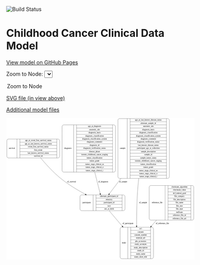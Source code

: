 <link rel='stylesheet' href="assets/style.css">
<link rel='stylesheet' href="https://unpkg.com/leaflet@1.5.1/dist/leaflet.css" integrity="sha512-xwE/Az9zrjBIphAcBb3F6JVqxf46+CDLwfLMHloNu6KEQCAWi6HcDUbeOfBIptF7tcCzusKFjFw2yuvEpDL9wQ==" crossorigin="">
<script type="text/javascript" src="https://code.jquery.com/jquery-3.2.1.min.js"></script>
<script type="text/javascript"  src="https://unpkg.com/leaflet@1.5.1/dist/leaflet.js"></script>
<script type="text/javascript" src="assets/actions.js"></script>

![Build Status](https://github.com/CBIIT/c3d-model/actions/workflows/model-test-and-deploy.yml/badge.svg)

# Childhood Cancer Clinical Data Model

[View model on GitHub Pages](https://cbiit.github.io/c3d-model/)


Zoom to Node: <select id="node_select">
  <option value="">Zoom to Node</option>
</select>
<div id="model"></div>

<p>
<a href="./model-desc/c3d-model.svg">SVG file (in view above)</a>
<p>
<a href="./model-desc">Additional model files</a>
<div id='graph' style='display:off;'>
<svg width="1371pt" height="1033pt"
 viewBox="0.00 0.00 1371.00 1033.00" xmlns="http://www.w3.org/2000/svg" xmlns:xlink="http://www.w3.org/1999/xlink">
<g id="graph0" class="graph" transform="scale(1 1) rotate(0) translate(4 1029)">
<title>Perl</title>
<polygon fill="#ffffff" stroke="transparent" points="-4,4 -4,-1029 1367,-1029 1367,4 -4,4"/>
<!-- survival -->
<g id="node1" class="node">
<title>survival</title>
<path fill="none" stroke="#000000" d="M12,-737C12,-737 373,-737 373,-737 379,-737 385,-743 385,-749 385,-749 385,-863 385,-863 385,-869 379,-875 373,-875 373,-875 12,-875 12,-875 6,-875 0,-869 0,-863 0,-863 0,-749 0,-749 0,-743 6,-737 12,-737"/>
<text text-anchor="middle" x="37" y="-802.3" font-family="Times,serif" font-size="14.00" fill="#000000">survival</text>
<polyline fill="none" stroke="#000000" points="74,-737 74,-875 "/>
<text text-anchor="middle" x="84.5" y="-802.3" font-family="Times,serif" font-size="14.00" fill="#000000"> </text>
<polyline fill="none" stroke="#000000" points="95,-737 95,-875 "/>
<text text-anchor="middle" x="229.5" y="-859.8" font-family="Times,serif" font-size="14.00" fill="#000000">age_at_event_free_survival_status</text>
<polyline fill="none" stroke="#000000" points="95,-852 364,-852 "/>
<text text-anchor="middle" x="229.5" y="-836.8" font-family="Times,serif" font-size="14.00" fill="#000000">age_at_last_known_survival_status</text>
<polyline fill="none" stroke="#000000" points="95,-829 364,-829 "/>
<text text-anchor="middle" x="229.5" y="-813.8" font-family="Times,serif" font-size="14.00" fill="#000000">event_free_survival_status</text>
<polyline fill="none" stroke="#000000" points="95,-806 364,-806 "/>
<text text-anchor="middle" x="229.5" y="-790.8" font-family="Times,serif" font-size="14.00" fill="#000000">first_event</text>
<polyline fill="none" stroke="#000000" points="95,-783 364,-783 "/>
<text text-anchor="middle" x="229.5" y="-767.8" font-family="Times,serif" font-size="14.00" fill="#000000">last_known_survival_status</text>
<polyline fill="none" stroke="#000000" points="95,-760 364,-760 "/>
<text text-anchor="middle" x="229.5" y="-744.8" font-family="Times,serif" font-size="14.00" fill="#000000">survival_id</text>
<polyline fill="none" stroke="#000000" points="364,-737 364,-875 "/>
<text text-anchor="middle" x="374.5" y="-802.3" font-family="Times,serif" font-size="14.00" fill="#000000"> </text>
</g>
<!-- participant -->
<g id="node3" class="node">
<title>participant</title>
<path fill="none" stroke="#000000" d="M545.5,-351.5C545.5,-351.5 849.5,-351.5 849.5,-351.5 855.5,-351.5 861.5,-357.5 861.5,-363.5 861.5,-363.5 861.5,-454.5 861.5,-454.5 861.5,-460.5 855.5,-466.5 849.5,-466.5 849.5,-466.5 545.5,-466.5 545.5,-466.5 539.5,-466.5 533.5,-460.5 533.5,-454.5 533.5,-454.5 533.5,-363.5 533.5,-363.5 533.5,-357.5 539.5,-351.5 545.5,-351.5"/>
<text text-anchor="middle" x="581.5" y="-405.3" font-family="Times,serif" font-size="14.00" fill="#000000">participant</text>
<polyline fill="none" stroke="#000000" points="629.5,-351.5 629.5,-466.5 "/>
<text text-anchor="middle" x="640" y="-405.3" font-family="Times,serif" font-size="14.00" fill="#000000"> </text>
<polyline fill="none" stroke="#000000" points="650.5,-351.5 650.5,-466.5 "/>
<text text-anchor="middle" x="745.5" y="-451.3" font-family="Times,serif" font-size="14.00" fill="#000000">alternate_participant_id</text>
<polyline fill="none" stroke="#000000" points="650.5,-443.5 840.5,-443.5 "/>
<text text-anchor="middle" x="745.5" y="-428.3" font-family="Times,serif" font-size="14.00" fill="#000000">ethnicity</text>
<polyline fill="none" stroke="#000000" points="650.5,-420.5 840.5,-420.5 "/>
<text text-anchor="middle" x="745.5" y="-405.3" font-family="Times,serif" font-size="14.00" fill="#000000">participant_id</text>
<polyline fill="none" stroke="#000000" points="650.5,-397.5 840.5,-397.5 "/>
<text text-anchor="middle" x="745.5" y="-382.3" font-family="Times,serif" font-size="14.00" fill="#000000">race</text>
<polyline fill="none" stroke="#000000" points="650.5,-374.5 840.5,-374.5 "/>
<text text-anchor="middle" x="745.5" y="-359.3" font-family="Times,serif" font-size="14.00" fill="#000000">sex_at_birth</text>
<polyline fill="none" stroke="#000000" points="840.5,-351.5 840.5,-466.5 "/>
<text text-anchor="middle" x="851" y="-405.3" font-family="Times,serif" font-size="14.00" fill="#000000"> </text>
</g>
<!-- survival&#45;&gt;participant -->
<g id="edge5" class="edge">
<title>survival&#45;&gt;participant</title>
<path fill="none" stroke="#000000" d="M246.7507,-736.8117C284.7822,-690.9981 338.4784,-631.4001 393.5,-587 448.1661,-542.8868 514.9721,-502.527 572.0211,-471.4323"/>
<polygon fill="#000000" stroke="#000000" points="573.9626,-474.3612 581.09,-466.5221 570.6298,-468.2055 573.9626,-474.3612"/>
<text text-anchor="middle" x="472" y="-557.8" font-family="Times,serif" font-size="14.00" fill="#000000">of_survival</text>
</g>
<!-- diagnosis -->
<g id="node2" class="node">
<title>diagnosis</title>
<path fill="none" stroke="#000000" d="M415,-633.5C415,-633.5 780,-633.5 780,-633.5 786,-633.5 792,-639.5 792,-645.5 792,-645.5 792,-966.5 792,-966.5 792,-972.5 786,-978.5 780,-978.5 780,-978.5 415,-978.5 415,-978.5 409,-978.5 403,-972.5 403,-966.5 403,-966.5 403,-645.5 403,-645.5 403,-639.5 409,-633.5 415,-633.5"/>
<text text-anchor="middle" x="445" y="-802.3" font-family="Times,serif" font-size="14.00" fill="#000000">diagnosis</text>
<polyline fill="none" stroke="#000000" points="487,-633.5 487,-978.5 "/>
<text text-anchor="middle" x="497.5" y="-802.3" font-family="Times,serif" font-size="14.00" fill="#000000"> </text>
<polyline fill="none" stroke="#000000" points="508,-633.5 508,-978.5 "/>
<text text-anchor="middle" x="639.5" y="-963.3" font-family="Times,serif" font-size="14.00" fill="#000000">age_at_diagnosis</text>
<polyline fill="none" stroke="#000000" points="508,-955.5 771,-955.5 "/>
<text text-anchor="middle" x="639.5" y="-940.3" font-family="Times,serif" font-size="14.00" fill="#000000">anatomic_site</text>
<polyline fill="none" stroke="#000000" points="508,-932.5 771,-932.5 "/>
<text text-anchor="middle" x="639.5" y="-917.3" font-family="Times,serif" font-size="14.00" fill="#000000">diagnosis_basis</text>
<polyline fill="none" stroke="#000000" points="508,-909.5 771,-909.5 "/>
<text text-anchor="middle" x="639.5" y="-894.3" font-family="Times,serif" font-size="14.00" fill="#000000">diagnosis_classification</text>
<polyline fill="none" stroke="#000000" points="508,-886.5 771,-886.5 "/>
<text text-anchor="middle" x="639.5" y="-871.3" font-family="Times,serif" font-size="14.00" fill="#000000">diagnosis_classification_system</text>
<polyline fill="none" stroke="#000000" points="508,-863.5 771,-863.5 "/>
<text text-anchor="middle" x="639.5" y="-848.3" font-family="Times,serif" font-size="14.00" fill="#000000">diagnosis_comment</text>
<polyline fill="none" stroke="#000000" points="508,-840.5 771,-840.5 "/>
<text text-anchor="middle" x="639.5" y="-825.3" font-family="Times,serif" font-size="14.00" fill="#000000">diagnosis_id</text>
<polyline fill="none" stroke="#000000" points="508,-817.5 771,-817.5 "/>
<text text-anchor="middle" x="639.5" y="-802.3" font-family="Times,serif" font-size="14.00" fill="#000000">diagnosis_verification_status</text>
<polyline fill="none" stroke="#000000" points="508,-794.5 771,-794.5 "/>
<text text-anchor="middle" x="639.5" y="-779.3" font-family="Times,serif" font-size="14.00" fill="#000000">disease_phase</text>
<polyline fill="none" stroke="#000000" points="508,-771.5 771,-771.5 "/>
<text text-anchor="middle" x="639.5" y="-756.3" font-family="Times,serif" font-size="14.00" fill="#000000">toronto_childhood_cancer_staging</text>
<polyline fill="none" stroke="#000000" points="508,-748.5 771,-748.5 "/>
<text text-anchor="middle" x="639.5" y="-733.3" font-family="Times,serif" font-size="14.00" fill="#000000">tumor_classification</text>
<polyline fill="none" stroke="#000000" points="508,-725.5 771,-725.5 "/>
<text text-anchor="middle" x="639.5" y="-710.3" font-family="Times,serif" font-size="14.00" fill="#000000">tumor_grade</text>
<polyline fill="none" stroke="#000000" points="508,-702.5 771,-702.5 "/>
<text text-anchor="middle" x="639.5" y="-687.3" font-family="Times,serif" font-size="14.00" fill="#000000">tumor_stage_clinical_m</text>
<polyline fill="none" stroke="#000000" points="508,-679.5 771,-679.5 "/>
<text text-anchor="middle" x="639.5" y="-664.3" font-family="Times,serif" font-size="14.00" fill="#000000">tumor_stage_clinical_n</text>
<polyline fill="none" stroke="#000000" points="508,-656.5 771,-656.5 "/>
<text text-anchor="middle" x="639.5" y="-641.3" font-family="Times,serif" font-size="14.00" fill="#000000">tumor_stage_clinical_t</text>
<polyline fill="none" stroke="#000000" points="771,-633.5 771,-978.5 "/>
<text text-anchor="middle" x="781.5" y="-802.3" font-family="Times,serif" font-size="14.00" fill="#000000"> </text>
</g>
<!-- diagnosis&#45;&gt;participant -->
<g id="edge3" class="edge">
<title>diagnosis&#45;&gt;participant</title>
<path fill="none" stroke="#000000" d="M640.9979,-633.3135C654.9732,-577.8315 669.6379,-519.6126 680.5243,-476.3937"/>
<polygon fill="#000000" stroke="#000000" points="683.9487,-477.1276 682.9973,-466.5755 677.1607,-475.4177 683.9487,-477.1276"/>
<text text-anchor="middle" x="703" y="-557.8" font-family="Times,serif" font-size="14.00" fill="#000000">of_diagnosis</text>
</g>
<!-- study -->
<g id="node6" class="node">
<title>study</title>
<path fill="none" stroke="#000000" d="M838,-.5C838,-.5 1057,-.5 1057,-.5 1063,-.5 1069,-6.5 1069,-12.5 1069,-12.5 1069,-218.5 1069,-218.5 1069,-224.5 1063,-230.5 1057,-230.5 1057,-230.5 838,-230.5 838,-230.5 832,-230.5 826,-224.5 826,-218.5 826,-218.5 826,-12.5 826,-12.5 826,-6.5 832,-.5 838,-.5"/>
<text text-anchor="middle" x="854" y="-111.8" font-family="Times,serif" font-size="14.00" fill="#000000">study</text>
<polyline fill="none" stroke="#000000" points="882,-.5 882,-230.5 "/>
<text text-anchor="middle" x="892.5" y="-111.8" font-family="Times,serif" font-size="14.00" fill="#000000"> </text>
<polyline fill="none" stroke="#000000" points="903,-.5 903,-230.5 "/>
<text text-anchor="middle" x="975.5" y="-215.3" font-family="Times,serif" font-size="14.00" fill="#000000">acl</text>
<polyline fill="none" stroke="#000000" points="903,-207.5 1048,-207.5 "/>
<text text-anchor="middle" x="975.5" y="-192.3" font-family="Times,serif" font-size="14.00" fill="#000000">consent</text>
<polyline fill="none" stroke="#000000" points="903,-184.5 1048,-184.5 "/>
<text text-anchor="middle" x="975.5" y="-169.3" font-family="Times,serif" font-size="14.00" fill="#000000">consent_number</text>
<polyline fill="none" stroke="#000000" points="903,-161.5 1048,-161.5 "/>
<text text-anchor="middle" x="975.5" y="-146.3" font-family="Times,serif" font-size="14.00" fill="#000000">external_url</text>
<polyline fill="none" stroke="#000000" points="903,-138.5 1048,-138.5 "/>
<text text-anchor="middle" x="975.5" y="-123.3" font-family="Times,serif" font-size="14.00" fill="#000000">phs_accession</text>
<polyline fill="none" stroke="#000000" points="903,-115.5 1048,-115.5 "/>
<text text-anchor="middle" x="975.5" y="-100.3" font-family="Times,serif" font-size="14.00" fill="#000000">study_acronym</text>
<polyline fill="none" stroke="#000000" points="903,-92.5 1048,-92.5 "/>
<text text-anchor="middle" x="975.5" y="-77.3" font-family="Times,serif" font-size="14.00" fill="#000000">study_description</text>
<polyline fill="none" stroke="#000000" points="903,-69.5 1048,-69.5 "/>
<text text-anchor="middle" x="975.5" y="-54.3" font-family="Times,serif" font-size="14.00" fill="#000000">study_id</text>
<polyline fill="none" stroke="#000000" points="903,-46.5 1048,-46.5 "/>
<text text-anchor="middle" x="975.5" y="-31.3" font-family="Times,serif" font-size="14.00" fill="#000000">study_name</text>
<polyline fill="none" stroke="#000000" points="903,-23.5 1048,-23.5 "/>
<text text-anchor="middle" x="975.5" y="-8.3" font-family="Times,serif" font-size="14.00" fill="#000000">study_short_title</text>
<polyline fill="none" stroke="#000000" points="1048,-.5 1048,-230.5 "/>
<text text-anchor="middle" x="1058.5" y="-111.8" font-family="Times,serif" font-size="14.00" fill="#000000"> </text>
</g>
<!-- participant&#45;&gt;study -->
<g id="edge4" class="edge">
<title>participant&#45;&gt;study</title>
<path fill="none" stroke="#000000" d="M745.7827,-351.4879C771.4623,-320.9726 803.6153,-282.8804 832.5,-249 835.4258,-245.5682 838.396,-242.0889 841.3957,-238.579"/>
<polygon fill="#000000" stroke="#000000" points="844.164,-240.7272 848.0043,-230.8528 838.8445,-236.1771 844.164,-240.7272"/>
<text text-anchor="middle" x="883" y="-252.8" font-family="Times,serif" font-size="14.00" fill="#000000">of_participant</text>
</g>
<!-- sample -->
<g id="node4" class="node">
<title>sample</title>
<path fill="none" stroke="#000000" d="M822,-587.5C822,-587.5 1173,-587.5 1173,-587.5 1179,-587.5 1185,-593.5 1185,-599.5 1185,-599.5 1185,-1012.5 1185,-1012.5 1185,-1018.5 1179,-1024.5 1173,-1024.5 1173,-1024.5 822,-1024.5 822,-1024.5 816,-1024.5 810,-1018.5 810,-1012.5 810,-1012.5 810,-599.5 810,-599.5 810,-593.5 816,-587.5 822,-587.5"/>
<text text-anchor="middle" x="844" y="-802.3" font-family="Times,serif" font-size="14.00" fill="#000000">sample</text>
<polyline fill="none" stroke="#000000" points="878,-587.5 878,-1024.5 "/>
<text text-anchor="middle" x="888.5" y="-802.3" font-family="Times,serif" font-size="14.00" fill="#000000"> </text>
<polyline fill="none" stroke="#000000" points="899,-587.5 899,-1024.5 "/>
<text text-anchor="middle" x="1031.5" y="-1009.3" font-family="Times,serif" font-size="14.00" fill="#000000">age_at_last_known_disease_status</text>
<polyline fill="none" stroke="#000000" points="899,-1001.5 1164,-1001.5 "/>
<text text-anchor="middle" x="1031.5" y="-986.3" font-family="Times,serif" font-size="14.00" fill="#000000">alternate_sample_id</text>
<polyline fill="none" stroke="#000000" points="899,-978.5 1164,-978.5 "/>
<text text-anchor="middle" x="1031.5" y="-963.3" font-family="Times,serif" font-size="14.00" fill="#000000">anatomic_site</text>
<polyline fill="none" stroke="#000000" points="899,-955.5 1164,-955.5 "/>
<text text-anchor="middle" x="1031.5" y="-940.3" font-family="Times,serif" font-size="14.00" fill="#000000">diagnosis_basis</text>
<polyline fill="none" stroke="#000000" points="899,-932.5 1164,-932.5 "/>
<text text-anchor="middle" x="1031.5" y="-917.3" font-family="Times,serif" font-size="14.00" fill="#000000">diagnosis_classification</text>
<polyline fill="none" stroke="#000000" points="899,-909.5 1164,-909.5 "/>
<text text-anchor="middle" x="1031.5" y="-894.3" font-family="Times,serif" font-size="14.00" fill="#000000">diagnosis_classification_system</text>
<polyline fill="none" stroke="#000000" points="899,-886.5 1164,-886.5 "/>
<text text-anchor="middle" x="1031.5" y="-871.3" font-family="Times,serif" font-size="14.00" fill="#000000">diagnosis_comment</text>
<polyline fill="none" stroke="#000000" points="899,-863.5 1164,-863.5 "/>
<text text-anchor="middle" x="1031.5" y="-848.3" font-family="Times,serif" font-size="14.00" fill="#000000">diagnosis_verification_status</text>
<polyline fill="none" stroke="#000000" points="899,-840.5 1164,-840.5 "/>
<text text-anchor="middle" x="1031.5" y="-825.3" font-family="Times,serif" font-size="14.00" fill="#000000">last_known_disease_status</text>
<polyline fill="none" stroke="#000000" points="899,-817.5 1164,-817.5 "/>
<text text-anchor="middle" x="1031.5" y="-802.3" font-family="Times,serif" font-size="14.00" fill="#000000">participant_age_at_collection</text>
<polyline fill="none" stroke="#000000" points="899,-794.5 1164,-794.5 "/>
<text text-anchor="middle" x="1031.5" y="-779.3" font-family="Times,serif" font-size="14.00" fill="#000000">sample_description</text>
<polyline fill="none" stroke="#000000" points="899,-771.5 1164,-771.5 "/>
<text text-anchor="middle" x="1031.5" y="-756.3" font-family="Times,serif" font-size="14.00" fill="#000000">sample_id</text>
<polyline fill="none" stroke="#000000" points="899,-748.5 1164,-748.5 "/>
<text text-anchor="middle" x="1031.5" y="-733.3" font-family="Times,serif" font-size="14.00" fill="#000000">sample_tumor_status</text>
<polyline fill="none" stroke="#000000" points="899,-725.5 1164,-725.5 "/>
<text text-anchor="middle" x="1031.5" y="-710.3" font-family="Times,serif" font-size="14.00" fill="#000000">toronto_childhood_cancer_staging</text>
<polyline fill="none" stroke="#000000" points="899,-702.5 1164,-702.5 "/>
<text text-anchor="middle" x="1031.5" y="-687.3" font-family="Times,serif" font-size="14.00" fill="#000000">tumor_classification</text>
<polyline fill="none" stroke="#000000" points="899,-679.5 1164,-679.5 "/>
<text text-anchor="middle" x="1031.5" y="-664.3" font-family="Times,serif" font-size="14.00" fill="#000000">tumor_grade</text>
<polyline fill="none" stroke="#000000" points="899,-656.5 1164,-656.5 "/>
<text text-anchor="middle" x="1031.5" y="-641.3" font-family="Times,serif" font-size="14.00" fill="#000000">tumor_stage_clinical_m</text>
<polyline fill="none" stroke="#000000" points="899,-633.5 1164,-633.5 "/>
<text text-anchor="middle" x="1031.5" y="-618.3" font-family="Times,serif" font-size="14.00" fill="#000000">tumor_stage_clinical_n</text>
<polyline fill="none" stroke="#000000" points="899,-610.5 1164,-610.5 "/>
<text text-anchor="middle" x="1031.5" y="-595.3" font-family="Times,serif" font-size="14.00" fill="#000000">tumor_stage_clinical_t</text>
<polyline fill="none" stroke="#000000" points="1164,-587.5 1164,-1024.5 "/>
<text text-anchor="middle" x="1174.5" y="-802.3" font-family="Times,serif" font-size="14.00" fill="#000000"> </text>
</g>
<!-- sample&#45;&gt;participant -->
<g id="edge2" class="edge">
<title>sample&#45;&gt;participant</title>
<path fill="none" stroke="#000000" d="M832.3618,-587.4671C801.402,-546.497 771.3113,-506.6769 747.4377,-475.0842"/>
<polygon fill="#000000" stroke="#000000" points="750.0116,-472.6849 741.1903,-466.8168 744.4268,-476.9052 750.0116,-472.6849"/>
<text text-anchor="middle" x="848" y="-557.8" font-family="Times,serif" font-size="14.00" fill="#000000">of_sample</text>
</g>
<!-- sample&#45;&gt;study -->
<g id="edge1" class="edge">
<title>sample&#45;&gt;study</title>
<path fill="none" stroke="#000000" d="M961.8662,-587.4585C959.7803,-570.0795 957.9466,-552.7691 956.5,-536 947.9668,-437.0799 945.9593,-324.6127 945.9527,-240.896"/>
<polygon fill="#000000" stroke="#000000" points="949.4526,-240.8351 945.9615,-230.832 942.4526,-240.8289 949.4526,-240.8351"/>
<text text-anchor="middle" x="993" y="-405.3" font-family="Times,serif" font-size="14.00" fill="#000000">of_sample</text>
</g>
<!-- reference_file -->
<g id="node5" class="node">
<title>reference_file</title>
<path fill="none" stroke="#000000" d="M1050,-282.5C1050,-282.5 1351,-282.5 1351,-282.5 1357,-282.5 1363,-288.5 1363,-294.5 1363,-294.5 1363,-523.5 1363,-523.5 1363,-529.5 1357,-535.5 1351,-535.5 1351,-535.5 1050,-535.5 1050,-535.5 1044,-535.5 1038,-529.5 1038,-523.5 1038,-523.5 1038,-294.5 1038,-294.5 1038,-288.5 1044,-282.5 1050,-282.5"/>
<text text-anchor="middle" x="1096" y="-405.3" font-family="Times,serif" font-size="14.00" fill="#000000">reference_file</text>
<polyline fill="none" stroke="#000000" points="1154,-282.5 1154,-535.5 "/>
<text text-anchor="middle" x="1164.5" y="-405.3" font-family="Times,serif" font-size="14.00" fill="#000000"> </text>
<polyline fill="none" stroke="#000000" points="1175,-282.5 1175,-535.5 "/>
<text text-anchor="middle" x="1258.5" y="-520.3" font-family="Times,serif" font-size="14.00" fill="#000000">checksum_algorithm</text>
<polyline fill="none" stroke="#000000" points="1175,-512.5 1342,-512.5 "/>
<text text-anchor="middle" x="1258.5" y="-497.3" font-family="Times,serif" font-size="14.00" fill="#000000">checksum_value</text>
<polyline fill="none" stroke="#000000" points="1175,-489.5 1342,-489.5 "/>
<text text-anchor="middle" x="1258.5" y="-474.3" font-family="Times,serif" font-size="14.00" fill="#000000">dcf_indexd_guid</text>
<polyline fill="none" stroke="#000000" points="1175,-466.5 1342,-466.5 "/>
<text text-anchor="middle" x="1258.5" y="-451.3" font-family="Times,serif" font-size="14.00" fill="#000000">file_category</text>
<polyline fill="none" stroke="#000000" points="1175,-443.5 1342,-443.5 "/>
<text text-anchor="middle" x="1258.5" y="-428.3" font-family="Times,serif" font-size="14.00" fill="#000000">file_description</text>
<polyline fill="none" stroke="#000000" points="1175,-420.5 1342,-420.5 "/>
<text text-anchor="middle" x="1258.5" y="-405.3" font-family="Times,serif" font-size="14.00" fill="#000000">file_name</text>
<polyline fill="none" stroke="#000000" points="1175,-397.5 1342,-397.5 "/>
<text text-anchor="middle" x="1258.5" y="-382.3" font-family="Times,serif" font-size="14.00" fill="#000000">file_size</text>
<polyline fill="none" stroke="#000000" points="1175,-374.5 1342,-374.5 "/>
<text text-anchor="middle" x="1258.5" y="-359.3" font-family="Times,serif" font-size="14.00" fill="#000000">file_type</text>
<polyline fill="none" stroke="#000000" points="1175,-351.5 1342,-351.5 "/>
<text text-anchor="middle" x="1258.5" y="-336.3" font-family="Times,serif" font-size="14.00" fill="#000000">md5sum</text>
<polyline fill="none" stroke="#000000" points="1175,-328.5 1342,-328.5 "/>
<text text-anchor="middle" x="1258.5" y="-313.3" font-family="Times,serif" font-size="14.00" fill="#000000">reference_file_id</text>
<polyline fill="none" stroke="#000000" points="1175,-305.5 1342,-305.5 "/>
<text text-anchor="middle" x="1258.5" y="-290.3" font-family="Times,serif" font-size="14.00" fill="#000000">reference_file_url</text>
<polyline fill="none" stroke="#000000" points="1342,-282.5 1342,-535.5 "/>
<text text-anchor="middle" x="1352.5" y="-405.3" font-family="Times,serif" font-size="14.00" fill="#000000"> </text>
</g>
<!-- reference_file&#45;&gt;study -->
<g id="edge6" class="edge">
<title>reference_file&#45;&gt;study</title>
<path fill="none" stroke="#000000" d="M1091.3695,-282.4C1078.7281,-267.735 1065.8507,-252.7962 1053.2555,-238.1847"/>
<polygon fill="#000000" stroke="#000000" points="1055.8776,-235.866 1046.6974,-230.5768 1050.5756,-240.4364 1055.8776,-235.866"/>
<text text-anchor="middle" x="1134" y="-252.8" font-family="Times,serif" font-size="14.00" fill="#000000">of_reference_file</text>
</g>
</g>
</svg>
</div>
